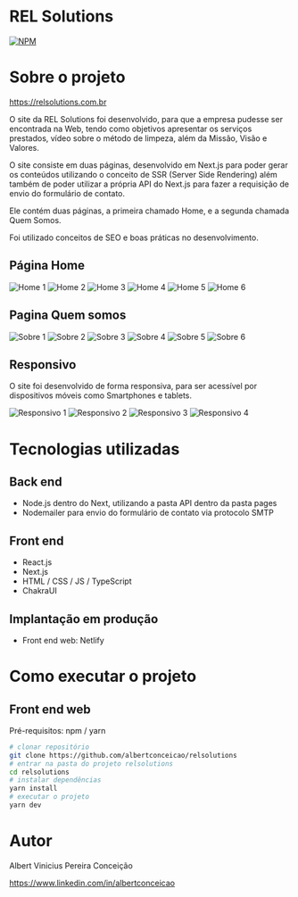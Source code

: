 # REL Solutions
[![NPM](https://img.shields.io/npm/l/react)](https://github.com/albertconceicao/relsolutions/blob/main/LICENSE) 

# Sobre o projeto

https://relsolutions.com.br

O site da REL Solutions foi desenvolvido, para que a empresa pudesse ser encontrada na Web, tendo como objetivos apresentar os serviços prestados, vídeo sobre o método de limpeza, além da Missão, Visão e Valores.

O site consiste em duas páginas, desenvolvido em Next.js para poder gerar os conteúdos utilizando o conceito de SSR (Server Side Rendering) além também de poder utilizar a própria API do Next.js para fazer a requisição de envio do formulário de contato.

Ele contém duas páginas, a primeira chamado Home, e a segunda chamada Quem Somos. 

Foi utilizado conceitos de SEO e boas práticas no desenvolvimento.

## Página Home

![Home 1](https://github.com/albertconceicao/assets/blob/main/relsolutions/home-1.jpeg) 
![Home 2](https://github.com/albertconceicao/assets/blob/main/relsolutions/home-2.jpeg)
![Home 3](https://github.com/albertconceicao/assets/blob/main/relsolutions/home-3.jpeg)
![Home 4](https://github.com/albertconceicao/assets/blob/main/relsolutions/home-4.jpeg)
![Home 5](https://github.com/albertconceicao/assets/blob/main/relsolutions/home-5.jpeg)
![Home 6](https://github.com/albertconceicao/assets/blob/main/relsolutions/home-6.jpeg)

## Pagina Quem somos

![Sobre 1](https://github.com/albertconceicao/assets/blob/main/relsolutions/about-1.jpeg) 
![Sobre 2](https://github.com/albertconceicao/assets/blob/main/relsolutions/about-2.jpeg) 
![Sobre 3](https://github.com/albertconceicao/assets/blob/main/relsolutions/about-3.jpeg) 
![Sobre 4](https://github.com/albertconceicao/assets/blob/main/relsolutions/about-4.jpeg) 
![Sobre 5](https://github.com/albertconceicao/assets/blob/main/relsolutions/about-5.jpeg) 
![Sobre 6](https://github.com/albertconceicao/assets/blob/main/relsolutions/about-6.jpeg) 

## Responsivo

O site foi desenvolvido de forma responsiva, para ser acessível por dispositivos móveis como Smartphones e tablets.


![Responsivo 1](https://github.com/albertconceicao/assets/blob/main/relsolutions/mobile-1.jpeg)
![Responsivo 2](https://github.com/albertconceicao/assets/blob/main/relsolutions/mobile-2.jpeg)
![Responsivo 3](https://github.com/albertconceicao/assets/blob/main/relsolutions/mobile-3.png)
![Responsivo 4](https://github.com/albertconceicao/assets/blob/main/relsolutions/mobile-4.jpeg)



# Tecnologias utilizadas

## Back end
- Node.js dentro do Next, utilizando a pasta API dentro da pasta pages
- Nodemailer para envio do formulário de contato via protocolo SMTP

## Front end
- React.js
- Next.js
- HTML / CSS / JS / TypeScript
- ChakraUI

## Implantação em produção
- Front end web: Netlify

# Como executar o projeto


## Front end web
Pré-requisitos: npm / yarn

```bash
# clonar repositório
git clone https://github.com/albertconceicao/relsolutions
# entrar na pasta do projeto relsolutions
cd relsolutions
# instalar dependências
yarn install
# executar o projeto
yarn dev
```

# Autor

Albert Vinicius Pereira Conceição

https://www.linkedin.com/in/albertconceicao
